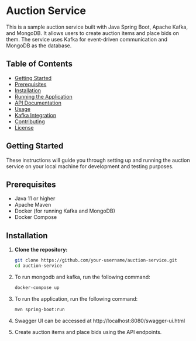 # Auction Service

This is a sample auction service built with Java Spring Boot, Apache Kafka, and MongoDB. It allows users to create auction items and place bids on them. The service uses Kafka for event-driven communication and MongoDB as the database.

## Table of Contents

- [Getting Started](#getting-started)
- [Prerequisites](#prerequisites)
- [Installation](#installation)
- [Running the Application](#running-the-application)
- [API Documentation](#api-documentation)
- [Usage](#usage)
- [Kafka Integration](#kafka-integration)
- [Contributing](#contributing)
- [License](#license)

## Getting Started

These instructions will guide you through setting up and running the auction service on your local machine for development and testing purposes.

## Prerequisites

- Java 11 or higher
- Apache Maven
- Docker (for running Kafka and MongoDB)
- Docker Compose

## Installation

1. **Clone the repository:**

   ```sh
   git clone https://github.com/your-username/auction-service.git
   cd auction-service
    ```
2. To run mongodb and kafka, run the following command:

   ```sh
   docker-compose up
   ```
3. To run the application, run the following command:

   ```sh
   mvn spring-boot:run
   ```
4. Swagger UI can be accessed at http://localhost:8080/swagger-ui.html
5. Create auction items and place bids using the API endpoints.